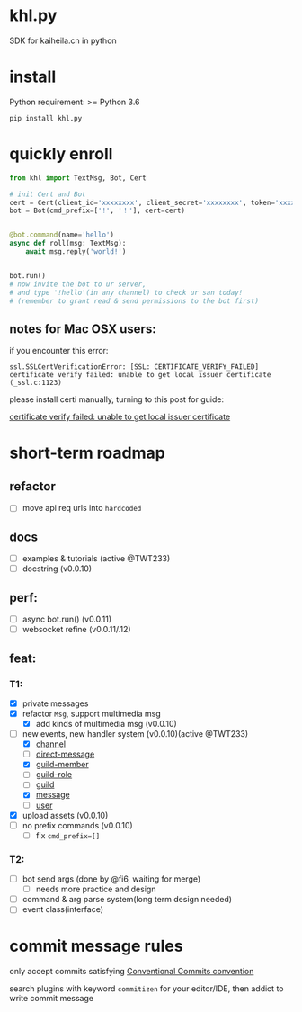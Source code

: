 # khl.py

SDK for kaiheila.cn in python

# install

Python requirement: >= Python 3.6

```shell
pip install khl.py
```

# quickly enroll

```python
from khl import TextMsg, Bot, Cert

# init Cert and Bot
cert = Cert(client_id='xxxxxxxx', client_secret='xxxxxxxx', token='xxxxxxxx')
bot = Bot(cmd_prefix=['!', '！'], cert=cert)


@bot.command(name='hello')
async def roll(msg: TextMsg):
    await msg.reply('world!')


bot.run()
# now invite the bot to ur server,
# and type '!hello'(in any channel) to check ur san today!
# (remember to grant read & send permissions to the bot first)
```

## notes for Mac OSX users:

if you encounter this error:

```
ssl.SSLCertVerificationError: [SSL: CERTIFICATE_VERIFY_FAILED] certificate verify failed: unable to get local issuer certificate (_ssl.c:1123)
```

please install certi manually, turning to this post for guide:

[certificate verify failed: unable to get local issuer certificate](https://stackoverflow.com/a/58525755)

# short-term roadmap

## refactor

- [ ] move api req urls into `hardcoded` 

## docs

- [ ] examples & tutorials (active @TWT233)
- [ ] docstring (v0.0.10)

## perf:

- [ ] async bot.run() (v0.0.11)
- [ ] websocket refine (v0.0.11/.12)

## feat:

### T1:

- [x] private messages
- [x] refactor `Msg`, support multimedia msg
  - [x] add kinds of multimedia msg (v0.0.10)
- [ ] new events, new handler system (v0.0.10)(active @TWT233)
    - [x] [channel](https://developer.kaiheila.cn/doc/event/channel)
    - [ ] [direct-message](https://developer.kaiheila.cn/doc/event/direct-message)
    - [x] [guild-member](https://developer.kaiheila.cn/doc/event/guild-member)
    - [ ] [guild-role](https://developer.kaiheila.cn/doc/event/guild-role)
    - [ ] [guild](https://developer.kaiheila.cn/doc/event/guild)
    - [x] [message](https://developer.kaiheila.cn/doc/event/message)
    - [ ] [user](https://developer.kaiheila.cn/doc/event/user)
- [x] upload assets (v0.0.10)
- [ ] no prefix commands (v0.0.10)
  - [ ] fix `cmd_prefix=[]`

### T2:

- [ ] bot send args (done by @fi6, waiting for merge)
  - [ ] needs more practice and design
- [ ] command & arg parse system(long term design needed)
- [ ] event class(interface)

# commit message rules

only accept commits satisfying [Conventional Commits convention](https://github.com/commitizen/cz-cli)

search plugins with keyword `commitizen` for your editor/IDE, then addict to write commit message
